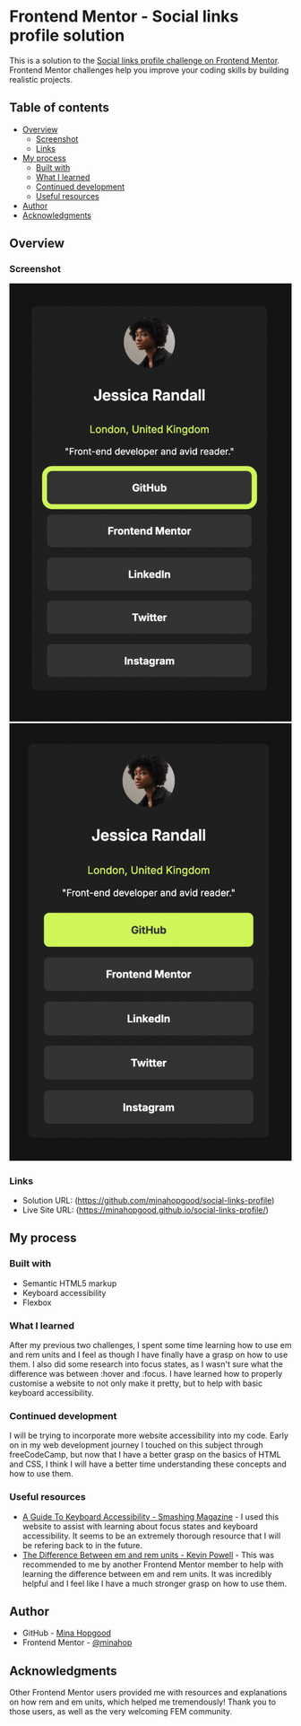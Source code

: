 # Frontend Mentor - Social links profile solution

This is a solution to the [Social links profile challenge on Frontend Mentor](https://www.frontendmentor.io/challenges/social-links-profile-UG32l9m6dQ). Frontend Mentor challenges help you improve your coding skills by building realistic projects. 

## Table of contents

- [Overview](#overview)
  - [Screenshot](#screenshot)
  - [Links](#links)
- [My process](#my-process)
  - [Built with](#built-with)
  - [What I learned](#what-i-learned)
  - [Continued development](#continued-development)
  - [Useful resources](#useful-resources)
- [Author](#author)
- [Acknowledgments](#acknowledgments)

## Overview

### Screenshot

![Focus State](./assets/focus.png)
![Hover State](./assets/hover.png)

### Links

- Solution URL: (https://github.com/minahopgood/social-links-profile)
- Live Site URL: (https://minahopgood.github.io/social-links-profile/)

## My process

### Built with

- Semantic HTML5 markup
- Keyboard accessibility
- Flexbox

### What I learned

After my previous two challenges, I spent some time learning how to use em and rem units and I feel as though I have finally have a grasp on how to use them. I also did some research into focus states, as I wasn't sure what the difference was between :hover and :focus. I have learned how to properly customise a website to not only make it pretty, but to help with basic keyboard accessibility.


### Continued development

I will be trying to incorporate more website accessibility into my code. Early on in my web development journey I touched on this subject through freeCodeCamp, but now that I have a better grasp on the basics of HTML and CSS, I think I will have a better time understanding these concepts and how to use them.

### Useful resources

- [A Guide To Keyboard Accessibility - Smashing Magazine](https://www.smashingmagazine.com/2022/11/guide-keyboard-accessibility-html-css-part1/) - I used this website to assist with learning about focus states and keyboard accessibility. It seems to be an extremely thorough resource that I will be refering back to in the future.
- [The Difference Between em and rem units - Kevin Powell](https://www.youtube.com/watch?v=_-aDOAMmDHI) - This was recommended to me by another Frontend Mentor member to help with learning the difference between em and rem units. It was incredibly helpful and I feel like I have a much stronger grasp on how to use them.

## Author

- GitHub - [Mina Hopgood](https://github.com/minahopgood)
- Frontend Mentor - [@minahop](https://www.frontendmentor.io/profile/minahopgood)

## Acknowledgments

Other Frontend Mentor users provided me with resources and explanations on how rem and em units, which helped me tremendously! Thank you to those users, as well as the very welcoming FEM community.
